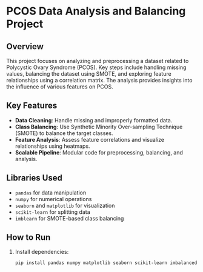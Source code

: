 # PCOS Data Analysis and Balancing Project

## Overview
This project focuses on analyzing and preprocessing a dataset related to Polycystic Ovary Syndrome (PCOS). Key steps include handling missing values, balancing the dataset using SMOTE, and exploring feature relationships using a correlation matrix. The analysis provides insights into the influence of various features on PCOS.

## Key Features
- **Data Cleaning**: Handle missing and improperly formatted data.
- **Class Balancing**: Use Synthetic Minority Over-sampling Technique (SMOTE) to balance the target classes.
- **Feature Analysis**: Assess feature correlations and visualize relationships using heatmaps.
- **Scalable Pipeline**: Modular code for preprocessing, balancing, and analysis.

## Libraries Used
- `pandas` for data manipulation
- `numpy` for numerical operations
- `seaborn` and `matplotlib` for visualization
- `scikit-learn` for splitting data
- `imblearn` for SMOTE-based class balancing

## How to Run
1. Install dependencies:
   ```bash
   pip install pandas numpy matplotlib seaborn scikit-learn imbalanced-learn
